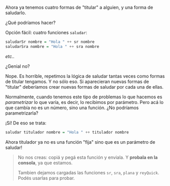 Ahora ya tenemos cuatro formas de "titular" a alguien, y una forma de saludarlo. 

¿Qué podríamos hacer?

Opción fácil: cuatro funciones `saludar`:

```haskell
saludarSr nombre = "Hola " ++ sr nombre
saludarSra nombre = "Hola " ++ sra nombre
```

_etc.._

¿Genial no?


 
Nope. Es horrible, repetimos la lógica de saludar tantas veces como formas de titular tengamos. Y no sólo eso. Si aparecieran nuevas formas de "titular" deberíamos crear nuevas formas de saludar por cada una de ellas.

Normalmente, cuando tenemos este tipo de problemas lo que hacemos es _parametrizar_ lo que varía, es decir, lo recibimos por parámetro. Pero acá lo que cambía no es un número, sino una función. ¿No podríamos parametrizarla?

¡Sí! De eso se trata:


```haskell
saludar titulador nombre = "Hola " ++ titulador nombre
```

Ahora titulador ya no es una función "fija"  sino que es un parámetro de saludar!

> No nos creas: copiá y pegá esta función y enviala. Y **probala en la consola**, ya que estamos. 
> 
> Tambien dejamos cargadas las funciones `sr`, `sra`, `plana` y `reyQuick`. Podés usarlas para probar. 



